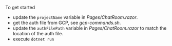 To get started
- update the `projectName` variable in _Pages/ChatRoom.razor_.
- get the auth file from GCP, see _gcp-commands.sh_.
- update the `authFilePath` variable in _Pages/ChatRoom.razor_ to match the location of the auth file.
- execute `dotnet run`
